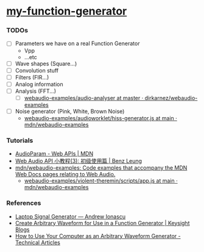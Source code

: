 [my-function-generator](https://dirkarnez.github.io/my-function-generator)
==========================================================================
### TODOs
- [ ] Parameters we have on a real Function Generator
    - Vpp
    - ...etc
- [ ] Wave shapes (Square...)
- [ ] Convolution stuff
- [ ] Filters (FIR...)
- [ ] Analog information
- [ ] Analysis (FFT...)
    - [ ] [webaudio-examples/audio-analyser at master · dirkarnez/webaudio-examples](https://github.com/dirkarnez/webaudio-examples/tree/master/audio-analyser)
- [ ] Noise generator (Pink, White, Brown Noise)
  - [webaudio-examples/audioworklet/hiss-generator.js at main · mdn/webaudio-examples](https://github.com/mdn/webaudio-examples/blob/main/audioworklet/hiss-generator.js)

### Tutorials
- [AudioParam - Web APIs | MDN](https://developer.mozilla.org/en-US/docs/Web/API/AudioParam)
- [Web Audio API 小教程(3): 初级使用篇 | Benz Leung](https://benzleung.github.io/2017/03/15/Web-Audio-API-Guide-3/)
- [mdn/webaudio-examples: Code examples that accompany the MDN Web Docs pages relating to Web Audio.](https://github.com/mdn/webaudio-examples/tree/main)
    - [webaudio-examples/violent-theremin/scripts/app.js at main · mdn/webaudio-examples](https://github.com/mdn/webaudio-examples/blob/main/violent-theremin/scripts/app.js)

### References
- [Laptop Signal Generator — Andrew Ionascu](https://www.andrewionascu.com/projects/laptop-signal-generator)
- [Create Arbitrary Waveform for Use in a Function Generator | Keysight Blogs](https://www.keysight.com/blogs/en/tech/bench/2021/03/16/create-arbitrary-waveform-for-use-in-a-function-generator)
- [How to Use Your Computer as an Arbitrary Waveform Generator - Technical Articles](https://www.allaboutcircuits.com/technical-articles/how-to-use-your-computer-as-an-arbitrary-waveform-generator/)
